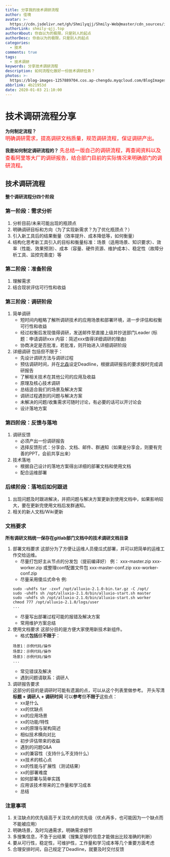 ```yaml
---
title: 分享我的技术调研流程
author: 佳境
avatar: >-
  https://cdn.jsdelivr.net/gh/Shmilyqjj/Shmily-Web@master/cdn_sources/img/custom/avatar.jpg
authorLink: shmily-qjj.top
authorAbout: 你自以为的极限，只是别人的起点
authorDesc: 你自以为的极限，只是别人的起点
categories:
  - 技术
comments: true
tags:
  - 技术调研
keywords: 分享技术调研流程
description: 如何流程化做好一份技术调研任务？
photos: >-
  https://blog-images-1257889704.cos.ap-chengdu.myqcloud.com/BlogImages/SoftPower/diaoyan-cover.jpg
abbrlink: 4b21953d
date: 2020-01-03 21:10:00
---
```


# 技术调研流程分享
**为何制定流程？**  
<font size="3" color="red">明确调研需求，提高调研文档质量，规范调研流程，保证调研产出。</font>

**我是如何制定调研流程的？** 
<font size="3" color="red">先总结一版自己的调研流程，再查阅资料以及查看阿里等大厂的调研报告，结合部门目前的实际情况来明确部门的调研流程。</font>


## 技术调研流程  
**整个调研流程分四个阶段**
### 第一阶段：需求分析
1. 分析目前/未来可能出现的瓶颈点
2. 明确调研目标和方向（为了实现新需求？为了优化瓶颈点？）
3. 引入新工具后的结果衡量（效率提升、成本降低等，如何衡量）
4. 结构化思考新工具引入的目标和衡量标准：场景（适用场景、知识要求）、效率（性能、效果预测）、成本（容量、硬件资源、维护成本）、稳定性（故障分析工具、监控完善度）等

### 第二阶段：准备阶段
1. 理解需求
2. 结合现状评估可行性和收益

### 第三阶段：调研阶段
1. 简单调研
    + 短时间内粗略了解所调研技术的应用场景和部署环境，进一步评估和权衡可行性和收益
    + 经过权衡后发现值得调研，发送邮件至直接上级并抄送部门Leader (标题：申请调研xxx 内容：简述xxx值得详细调研的理由)
    + 协商决定是否批准，若批准，则开始进入详细调研阶段
2. 详细调研
    包括但不限于：
    + 先设计调研方法与调研过程
    + 预估调研时间，并在[北森](https://www.italent.cn/)设定Deadline，根据调研报告的要求按时完成调研报告
    + 了解相关技术在其他公司的应用及收益
    + 原理及核心技术调研
    + 总结适合我们的场景及解决方案
    + 调研过程遇到的问题与解决方案
    + 未解决的问题/收集需求可随时讨论，有必要的话可以开讨论会
    + 设计落地方案

### 第四阶段：反馈与落地
1. 调研反馈
    + 必须产出一份调研报告
    + 选择反馈形式：分享会、文档、邮件、群通知（如果是分享会，则要有完善的PPT，会前共享出来）
2. 技术落地
    + 根据自己设计的落地方案得出详细的部署文档和使用文档
    + 配合运维部署

### 后续阶段：落地后如何跟进
1. 出现问题及时跟进解决，并把问题与解决方案更新到使用文档中，如果影响较大，要在更新完使用文档后发群通知。
2. 相关的新人文档/Wiki更新

### 文档要求
**所有调研文档统一保存在gitlab部门文档中的技术调研文档目录**
1. 部署文档要求
	这部分为了方便让运维人员傻瓜式部署，并可以把简单的运维工作交给运维。
    + 尽量打包好主从节点的分发包（提前编译好） 例：
        xxx-master.zip  xxx-worker.zip  或整理conf配置文件包 xxx-master-conf.zip  xxx-worker-conf.zip
    + 尽量采用傻瓜式命令 例:
    ```
    sudo -uhdfs tar -zxvf /opt/alluxio-2.1.0-bin.tar.gz -C /opt/
    sudo -uhdfs sh /opt/alluxio-2.1.0/bin/alluxio-start.sh master
    sudo -uhdfs sh /opt/alluxio-2.1.0/bin/alluxio-start.sh worker
    chmod 777 /opt/alluxio-2.1.0/logs/user
    ...
    ```
    + 尽量写出部署过程可能的报错及解决方案
    + 常用维护方案总结
2. 使用文档要求
	这部分目的是方便大家使用新技术新组件。
    + 格式**包括**但**不限于**：
    ```
    场景1：示例代码/操作
    场景2：示例代码/操作
    场景3：示例代码/操作
    ...
    ```
    + 常见错误及解决
    + 遇到问题请联系：调研人
3. 调研报告要求  
	这部分的目的是调研时可能有遗漏的点，可以从这个列表里做参考。
    开头写清 **标题 + 调研人 + 调研时间**
    可以**参考**但**不限于**这些点：
    + xx是什么
    + xx的优缺点
    + xx的应用场景
    + xx的功能/特性
    + xx的原理与架构简述
    + 相似技术横向对比
    + 初步评估带来的收益
    + 遇到的问题Q&A
    + xx的兼容性（支持什么不支持什么）
    + xx技术的核心点
    + xx的性能与扩展性（测试结果）
    + xx的部署难度
    + 如何部署与简单实践
    + 应用该技术带来的工作量和学习成本
    + 总结

### 注意事项
1. 关注缺点的优先级高于关注优点的优先级（优点再多，也可能因为一个缺点而不能被应用）
2. 明确场景，及时沟通需求，明确需求细节
3. 多搜集信息，不急于出结果（搜集足够的信息才能做出比较准确的判断）
4. 要从可行性，稳定性，可维护性，工作量和学习成本等几个重要方面考虑
5. 合理安排时间，自己规定了Deadline，就要及时交付反馈
